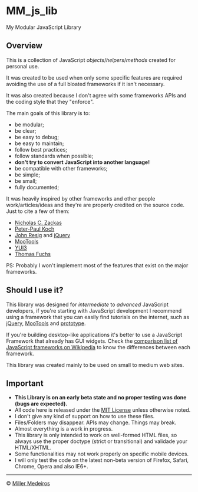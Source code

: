 # MM_js_lib #

My Modular JavaScript Library


## Overview ##

This is a collection of JavaScript *objects*/*helpers*/*methods* created for personal use.

It was created to be used when only some specific features are required avoiding the use of a full bloated frameworks if it isn't necessary.

It was also created because I don't agree with some frameworks APIs and the coding style that they "enforce".

The main goals of this library is to:

 - be modular;
 - be clear;
 - be easy to debug;
 - be easy to maintain;
 - follow best practices;
 - follow standards when possible;
 - **don't try to convert JavaScript into another language!**
 - be compatible with other frameworks;
 - be simple;
 - be small;
 - fully documented;

It was heavily inspired by other frameworks and other people work/articles/ideas and they're are properly credited on the source code. Just to cite a few of them:

 - [Nicholas C. Zackas](http://nczonline.net/)
 - [Peter-Paul Koch](http://www.quirksmode.org/)
 - [John Resig](http://ejohn.org/) and [jQuery](http://jquery.com/)
 - [MooTools](http://mootools.net/)
 - [YUI3](http://developer.yahoo.com/yui/3/)
 - [Thomas Fuchs](http://mir.aculo.us/)

PS: Probably I won't implement most of the features that exist on the major frameworks.


## Should I use it? ##

This library was designed for *intermediate* to *advanced* JavaScript developers, if you're starting with JavaScript development I recommend using a framework that you can easily find tutorials on the internet, such as [jQuery](http://jquery.com), [MooTools](http://mootools.net) and [prototype](http://www.prototypejs.org/).

If you're building desktop-like applications it's better to use a JavaScript Framework that already has GUI widgets. Check the [comparison list of JavaScript frameworks on Wikipedia](http://en.wikipedia.org/wiki/Comparison_of_JavaScript_frameworks) to know the differences between each framework.

This library was created mainly to be used on small to medium web sites.


## Important ##

 - **This Library is on an early beta state and no proper testing was done (bugs are expected).**
 - All code here is released under the [MIT License](http://www.opensource.org/licenses/mit-license.php) unless otherwise noted.
 - I don't give any kind of support on how to use these files.
 - Files/Folders may disappear. APIs may change. Things may break.
 - Almost everything is a work in progress.
 - This library is only intended to work on well-formed HTML files, so always use the proper doctype (strict or transitional) and validade your HTML/XHTML.
 - Some functionalities may not work properly on specific mobile devices.
 - I will only test the code on the latest non-beta version of Firefox, Safari, Chrome, Opera and also IE6+.

----

&copy; [Miller Medeiros](http://www.millermedeiros.com)